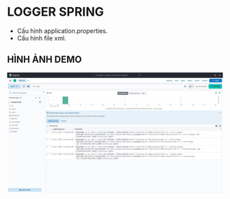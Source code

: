 # LOGGER SPRING
- Cấu hình application.properties.
- Cấu hình file xml.

## HÌNH ẢNH DEMO
<p align="center">
<img src="https://raw.githubusercontent.com/Tynab/Logging-Security/master/pic/0.jpg"></img>
</p>

